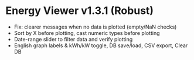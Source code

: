 
# Energy Viewer v1.3.1 (Robust)

- Fix: clearer messages when no data is plotted (empty/NaN checks)
- Sort by X before plotting, cast numeric types before plotting
- Date-range slider to filter data and verify plotting
- English graph labels & kWh/kW toggle, DB save/load, CSV export, Clear DB
